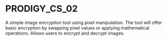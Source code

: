 # PRODIGY_CS_02
A simple image encryption tool using pixel manipulation. The tool will offer basic encryption by swapping pixel values or applying mathematical operations. Allows users to encrypt and decrypt images.
